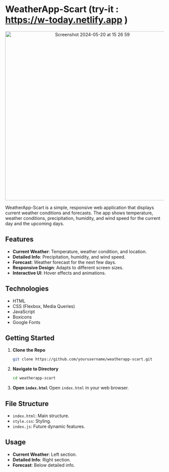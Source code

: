 # WeatherApp-Scart  (try-it : https://w-today.netlify.app )
<p align="center">
<img width="538" alt="Screenshot 2024-05-20 at 15 26 59" src="https://github.com/Anish-xii/weather-today/assets/164672680/936000a2-33a5-4848-8ed3-a34bd24f2795">
</p>

WeatherApp-Scart is a simple, responsive web application that displays current weather conditions and forecasts. The app shows temperature, weather conditions, precipitation, humidity, and wind speed for the current day and the upcoming days.

## Features

- **Current Weather**: Temperature, weather condition, and location.
- **Detailed Info**: Precipitation, humidity, and wind speed.
- **Forecast**: Weather forecast for the next few days.
- **Responsive Design**: Adapts to different screen sizes.
- **Interactive UI**: Hover effects and animations.

## Technologies

- HTML
- CSS (Flexbox, Media Queries)
- JavaScript
- Boxicons
- Google Fonts

## Getting Started

1. **Clone the Repo**
   ```sh
   git clone https://github.com/yourusername/weatherapp-scart.git
   ```
2. **Navigate to Directory**
   ```sh
   cd weatherapp-scart
   ```
3. **Open `index.html`**
   Open `index.html` in your web browser.

## File Structure

- `index.html`: Main structure.
- `style.css`: Styling.
- `index.js`: Future dynamic features.

## Usage

- **Current Weather**: Left section.
- **Detailed Info**: Right section.
- **Forecast**: Below detailed info.

